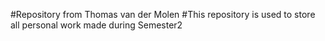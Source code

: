#Repository from Thomas van der Molen
#This repository is used to store all personal work made during Semester2